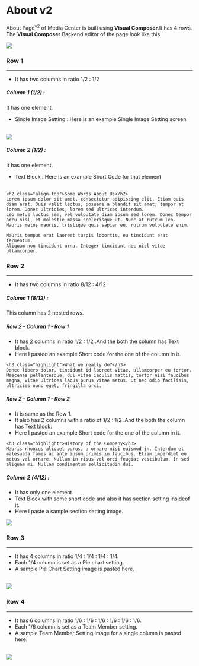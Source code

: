# About v2

About Page<sup>v2</sup> of Media Center is built using **Visual Composer**.It has 4 rows. The **Visual Composer** Backend editor of the page look like this

![](http://transvelo.github.io/mediacenter/docs/assets/images/aboutv2.png)

### Row 1
---
* It has two columns in ratio 1/2 : 1/2

##### Column 1 (1/2) :

It has one element.

* Single Image Setting : Here is an example Single Image Setting screen
<br/><br/>

![](http://transvelo.github.io/mediacenter/docs/assets/images/aboutv2-r1-c1.png)

##### Column 2 (1/2) :
It has one element.

* Text Block : Here is an example Short Code for that element
<br/><br/>

```
<h2 class="align-top">Some Words About Us</h2>
Lorem ipsum dolor sit amet, consectetur adipiscing elit. Etiam quis diam erat. Duis velit lectus, posuere a blandit sit amet, tempor at lorem. Donec ultricies, lorem sed ultrices interdum.
Leo metus luctus sem, vel vulputate diam ipsum sed lorem. Donec tempor arcu nisl, et molestie massa scelerisque ut. Nunc at rutrum leo. Mauris metus mauris, tristique quis sapien eu, rutrum vulputate enim.

Mauris tempus erat laoreet turpis lobortis, eu tincidunt erat fermentum.
Aliquam non tincidunt urna. Integer tincidunt nec nisl vitae ullamcorper.

```

### Row 2
---

* It has two columns in ratio 8/12 : 4/12

##### Column 1 (8/12) :

This column has 2 nested rows.

##### Row 2 - Column 1 - Row 1

 * It has 2 columns in ratio 1/2 : 1/2 .And the both the column has Text block.
 *  Here I pasted an example Short code for the one of the column in it.

```
<h3 class="highlight">What we really do?</h3>
Donec libero dolor, tincidunt id laoreet vitae, ullamcorper eu tortor. Maecenas pellentesque, dui vitae iaculis mattis, tortor nisi faucibus magna, vitae ultrices lacus purus vitae metus. Ut nec odio facilisis, ultricies nunc eget, fringilla orci.
```
##### Row 2 - Column 1 - Row 2
* It is same as the Row 1.
* It also has 2 columns with a ratio of 1/2 : 1/2 .And the both the column has Text block.
* Here I pasted an example Short code for the one of the column in it.

```
<h3 class="highlight">History of the Company</h3>
Mauris rhoncus aliquet purus, a ornare nisi euismod in. Interdum et malesuada fames ac ante ipsum primis in faucibus. Etiam imperdiet eu metus vel ornare. Nullam in risus vel orci feugiat vestibulum. In sed aliquam mi. Nullam condimentum sollicitudin dui.
```

##### Column 2 (4/12) :

* It has only one element.
* Text Block with some short code and also it has section setting insideof it.
* Here i paste a sample section setting image.

![](http://transvelo.github.io/mediacenter/docs/assets/images/aboutv2-section-setting.png)

### Row 3
---

* It has 4 columns in ratio 1/4 : 1/4 : 1/4 : 1/4.
* Each 1/4 column is set as a Pie chart setting.
* A sample Pie Chart Setting image is pasted here.
<br/><br/>

![](http://transvelo.github.io/mediacenter/docs/assets/images/aboutv2-pie-chart-setting.png)

### Row 4
---

* It has 6 columns in ratio 1/6 : 1/6 : 1/6 : 1/6 : 1/6 : 1/6.
* Each 1/6 column is set as a Team Member setting.
* A sample Team Member Setting image for a single column is pasted here.
<br/><br/>

![](http://transvelo.github.io/mediacenter/docs/assets/images/aboutv2-teamMember-setting.png)

